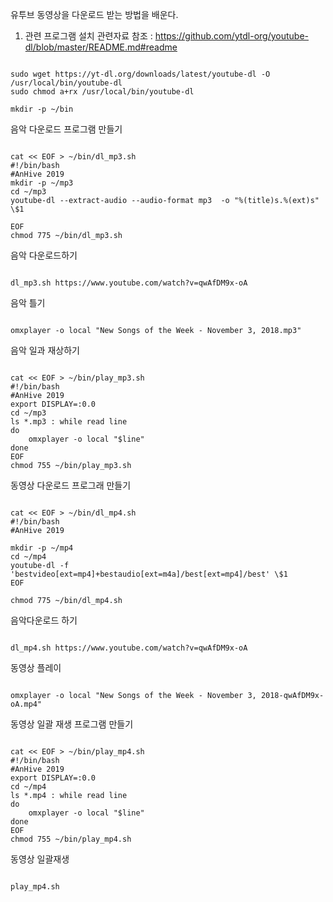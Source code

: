 유투브 동영상을 다운로드 받는 방법을 배운다.
1. 관련 프로그램 설치
    관련자료 참조 : https://github.com/ytdl-org/youtube-dl/blob/master/README.md#readme
<pre><code>   
sudo wget https://yt-dl.org/downloads/latest/youtube-dl -O /usr/local/bin/youtube-dl
sudo chmod a+rx /usr/local/bin/youtube-dl

mkdir -p ~/bin
</code></pre>

음악 다운로드 프로그램 만들기
<pre><code>   
cat << EOF > ~/bin/dl_mp3.sh
#!/bin/bash
#AnHive 2019
mkdir -p ~/mp3
cd ~/mp3
youtube-dl --extract-audio --audio-format mp3  -o "%(title)s.%(ext)s" \$1

EOF
chmod 775 ~/bin/dl_mp3.sh
</code></pre>

음악 다운로드하기
<pre><code>   
dl_mp3.sh https://www.youtube.com/watch?v=qwAfDM9x-oA
</code></pre>

음악 틀기
<pre><code>   
omxplayer -o local "New Songs of the Week - November 3, 2018.mp3"
</code></pre>

음악 일과 재상하기
<pre><code>   
cat << EOF > ~/bin/play_mp3.sh
#!/bin/bash
#AnHive 2019
export DISPLAY=:0.0  
cd ~/mp3
ls *.mp3 : while read line
do
    omxplayer -o local "$line"
done 
EOF
chmod 755 ~/bin/play_mp3.sh
</code></pre>



동영상 다운로드 프로그래 만들기
<pre><code>   
cat << EOF > ~/bin/dl_mp4.sh
#!/bin/bash
#AnHive 2019

mkdir -p ~/mp4
cd ~/mp4
youtube-dl -f 'bestvideo[ext=mp4]+bestaudio[ext=m4a]/best[ext=mp4]/best' \$1
EOF

chmod 775 ~/bin/dl_mp4.sh
</code></pre>

음악다운로드 하기
<pre><code>   
dl_mp4.sh https://www.youtube.com/watch?v=qwAfDM9x-oA
</code></pre>

동영상 플레이
<pre><code>   
omxplayer -o local "New Songs of the Week - November 3, 2018-qwAfDM9x-oA.mp4"
</code></pre>

동영상 일괄 재생 프로그램 만들기
<pre><code>   
cat << EOF > ~/bin/play_mp4.sh
#!/bin/bash
#AnHive 2019
export DISPLAY=:0.0  
cd ~/mp4
ls *.mp4 : while read line
do
    omxplayer -o local "$line"
done 
EOF
chmod 755 ~/bin/play_mp4.sh
</code></pre>

동영상 일괄재생
<pre><code>   
play_mp4.sh
</code></pre>

